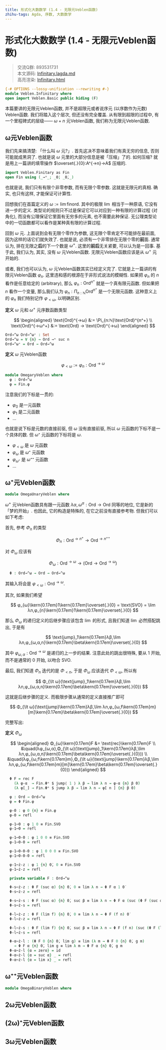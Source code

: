 ```yaml
---
title: 形式化大数数学 (1.4 - 无限元Veblen函数)
zhihu-tags: Agda, 序数, 大数数学
---
```


# 形式化大数数学 (1.4 - 无限元Veblen函数)

> 交流Q群: 893531731  
> 本文源码: [Infinitary.lagda.md](https://github.com/choukh/agda-googology/blob/main/src/Veblen/Infinitary.lagda.md)  
> 高亮渲染: [Infinitary.html](https://choukh.github.io/agda-googology/Veblen.Infinitary.html)  

```agda
{-# OPTIONS --lossy-unification --rewriting #-}
module Veblen.Infinitary where
open import Veblen.Basic public hiding (F)
```

本篇要讲的无限元Veblen函数, 并不是超限元或者说序元 (以序数作为元数) Veblen函数. 我们将踏入这个层次, 但还没有完全覆盖. 从有限到超限的过程中, 有一个里程碑式的层级—— $ω+n$ 元Veblen函数, 我们称为无限元Veblen函数.

## ω元Veblen函数

我们先来搞清楚: 「什么叫 $ω$ 元?」. 首先这决不意味着我们有真无穷的信息, 否则可能就成黑洞了. 也就是说 $ω$ 元里的大部分信息是被「压缩」了的. 如何压缩? 就是用上一篇讲的填零操作 $\overset{.}{0}:A^{→n}→A$ 压缩的.

```agda
import Veblen.Finitary as Fin
open Fin using (_→ⁿ_; _0̇; _0̇,_)
```

也就是说, 我们只有有限个非零参数, 而有无限个零参数. 这就是无限元的真相. 确实, 也只有这样, 才能保证可计算性.

回想我们在首篇定义的 $ω := \lim\text{finord}$. 其中的极限 $\lim$ 相当于一种原语, 它没有进一步的定义. 类型论的规则只不过是保证它可以对应到一种有限的计算过程 (对角化), 而没有公理保证它里面有无穷多的元素, 也不需要此种保证. 无公理类型论中的一切函数都可以看作是某种真有限的计算过程.

回到 $ω$ 元. 上面说到会有无限个零作为参数, 这无限个零肯定不可能排在最前面, 因为这样的话它们就失效了. 也就是说, 必须有一个非零排在无限个零的**前**面. 通常认为, 排在无限之**后**的下一个数是 $ω^+$. 这里的**前后**无关紧要, 可以认为是一回事. 基于此, 我们认为, 其实, 没有 $ω$ 元Veblen函数. 无限元Veblen函数应该是从 $ω^+$ 元开始的.

或者, 我们也可以认为, $ω$ 元Veblen函数其实已经定义完了. 它就是上一篇讲的有限元Veblen函数 $φ_{n}$. 这里违和感的根源在于非形式说法的模糊性. 如果把 $φ_n$ 的 $n$ 看作是任意给定的 (arbitrary), 那么 $φ_{n} : \text{Ord}^{n^+}$ 就是一个真有限元函数. 但如果把 $n$ 看作一个变量, 那么我们认为 $φ_{n} : \Pi_{n:ℕ}\text{Ord}^{n^+}$ 是一个无限元函数. 这种意义上的 $φ_{n}$ 我们特别记作 $φ_{\lt ω}$, 以明确区别.

**定义** $ω$ 元和 $ω^+$ 元序数函数类型

$$
\begin{aligned}
\text{Ord}^{→ω} &:= \Pi_{n:ℕ}\text{Ord}^{n^+} \\
\text{Ord}^{→ω^+} &:= \text{Ord} → \text{Ord}^{→ω}
\end{aligned}
$$

```agda
Ord→^ω Ord→^ω⁺ : Set
Ord→^ω = ∀ {n} → Ord →ⁿ suc n
Ord→^ω⁺ = Ord → Ord→^ω
```

**定义** $ω$ 元Veblen函数

$$
φ_{\lt ω} := φ_n : \text{Ord}^{→ω}
$$

```agda
module OmegaryVeblen where
  φ : Ord→^ω
  φ = Fin.φ
```

注意我们的下标是一贯的:

- $φ_{0}$ 是一元函数
- $φ_{1}$ 是二元函数
- ...

也就是说下标是元数的直接前驱, 但 $ω$ 没有直接前驱, 所以 $ω$ 元函数的下标不是一个具体的数. 但 $ω⁺$ 元函数的下标将是 $ω$.

- $φ_{\lt ω}$ 是 $ω$ 元函数
- $φ_{ω}$ 是 $ω⁺$ 元函数
- $φ_{ω⁺}$ 是 $ω⁺⁺$ 元函数
- ...

## ω⁺元Veblen函数

```agda
module OmegaUnaryVeblen where
```

$ω^+$ 元Veblen函数具有跟一元函数 $λα,ω^α:\text{Ord}→\text{Ord}$ 同等的地位, 它是新的「梦的开始」. 也因此, 它的构造是特殊的, 在它之前没有直接参考物. 但我们可以如下考虑:

首先, 参考 $Φ_n$ 的类型

$$
Φ_n : \text{Ord}^{→n^+} → \text{Ord}^{→n^{++}}
$$

对 $Φ_ω$ 应该有

$$
Φ_ω : \text{Ord}^{→ω} → (\text{Ord} → \text{Ord}^{→ω})
$$

```agda
  Φ : Ord→^ω → Ord → Ord→^ω
```

其输入将会是 $φ_{\lt ω} : \text{Ord}^{→ω}$.

其次, 如果我们希望

$$
φ_{ω}\kern{0.17em}1\kern{0.17em}\overset{.}{0} = \text{SVO} = \lim λn,φ_{n}\kern{0.17em}1\kern{0.17em}\overset{.}{0}
$$

那么 $Φ_{ω}$ 的递归定义的后继步骤应该包含 $\lim$ 的形式, 且我们知道 $\lim$ 必然搭配跳出, 于是有

$$
\text{jump}_1\kern{0.17em}λβ,\lim λn,φ_{ω,α,n}\kern{0.17em}\beta\kern{0.17em}\overset{.}{0}
$$

其中 $φ_{ω,α} : \text{Ord}^{→ω}$ 是递归的上一步的结果. 注意此处的跳出很特殊, 要从 $1$ 开始, 而不是通常的 $0$ 开始, 以吻合 $\text{SVO}$.

最后, 我们知道 $Φ_n$ 迭代的是 $Φ_{\lt n}$, 于是 $Φ_ω$ 应该迭代 $Φ_{\lt ω}$, 所以有

$$
Φ_{\lt ω}(\text{jump}_1\kern{0.17em}λβ,\lim λn,φ_{ω,α,n}\kern{0.17em}\beta\kern{0.17em}\overset{.}{0})
$$

这就是后继步骤的定义. 而极限步骤从通常的定义直接推广即可

$$
Φ_{\lt ω}(\text{jump}\kern{0.17em}λβ,\lim λn,φ_{ω,f\kern{0.17em}m}[m]\kern{0.17em}\beta\kern{0.17em}\overset{.}{0})
$$

完整写出:

**定义** $Φ_{ω}$

$$
\begin{aligned}
Φ_{ω}\kern{0.17em}F &= \text{rec}\kern{0.17em}F \\
&\quad(λφ_{ω,α},Φ_{\lt ω}(\text{jump}_1\kern{0.17em}λβ,\lim λn,φ_{ω,α,n}\kern{0.17em}\beta\kern{0.17em}\overset{.}{0})) \\
&\quad(λφ_{ω,f\kern{0.17em}m},Φ_{\lt ω}(\text{jump}\kern{0.17em}λβ,\lim λn,φ_{ω,f\kern{0.17em}m}[m]\kern{0.17em}\beta\kern{0.17em}\overset{.}{0}))
\end{aligned}
$$

```agda
  Φ F = rec F
    (λ φ-α  → Fin.Φⁿ $ jump⟨ 1 ⟩ λ β → lim λ n → φ-α {n} β 0̇)
    (λ φ[_] → Fin.Φⁿ $ jump λ β → lim λ n → φ[ n ] {n} β 0̇)
```

```agda
  φ : Ord → Ord→^ω
  φ = Φ Fin.φ
```

```agda
  φ-0 : φ 0 {n} ≡ Fin.φ
  φ-0 = refl

  φ-1⋯0 : φ 1 0 ≡ Fin.SVO
  φ-1⋯0 = refl
```

```agda
  φ-1⋯0-0 : φ 1 0 0 ≡ Fin.SVO
  φ-1⋯0-0 = refl

  φ-1⋯0-0-0 : φ 1 0 0 0 ≡ Fin.SVO
  φ-1⋯0-0-0 = refl
```

```agda
  φ-1⋯ż-z : φ 1 {n} 0̇, 0 ≡ Fin.SVO
  φ-1⋯ż-z = refl
```

```agda
  private variable F : Ord→^ω

  Φ-s⋯ż-z : Φ F (suc α) {n} 0̇, 0 ≡ lim λ n → Φ F α 1 0̇
  Φ-s⋯ż-z = refl

  Φ-s⋯ż-s : Φ F (suc α) {n} 0̇, suc β ≡ lim λ n → Φ F α (suc (Φ F (suc α) {n} 0̇, β)) 0̇
  Φ-s⋯ż-s = refl

  Φ-l⋯ż-z : Φ F (lim f) {n} 0̇, 0 ≡ lim λ n → Φ F (f n) 0̇
  Φ-l⋯ż-z = refl

  Φ-l⋯ż-s : Φ F (lim f) {n} 0̇, suc β ≡ lim λ n → Φ F (f n) (suc (Φ F (lim f) {n} 0̇, β)) 0̇
  Φ-l⋯ż-s = refl

  Φ-α⋯ż-l : (Φ F 0 {n} 0̇, lim g) ≡ lim (λ m → Φ F 0 {n} 0̇, g m)
    → Φ F α {n} 0̇, lim g ≡ lim λ m → Φ F α {n} 0̇, g m
  Φ-α⋯ż-l {α = zero} = id
  Φ-α⋯ż-l {α = suc α} _ = refl
  Φ-α⋯ż-l {α = lim x} _ = refl
```

## ω⁺⁺元Veblen函数

```agda
module OmegaBinaryVeblen where
```

## 2ω元Veblen函数

## (2ω)⁺元Veblen函数

## 3ω元Veblen函数
